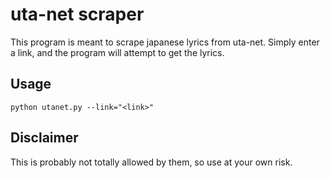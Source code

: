 # uta-net scraper

This program is meant to scrape japanese lyrics from uta-net. Simply enter a link,
and the program will attempt to get the lyrics.

## Usage

```
python utanet.py --link="<link>"
```

## Disclaimer

This is probably not totally allowed by them, so use at your own risk.
